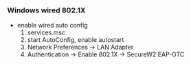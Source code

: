 ### Windows wired 802.1X
  - enable wired auto config
    1. services.msc
      1. start AutoConfig, enable autostart
    1. Network Preferences -> LAN Adapter
      1. Authentication -> Enable 802.1X -> SecureW2 EAP-GTC
